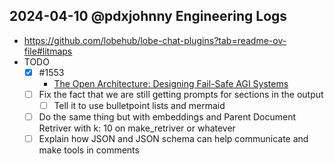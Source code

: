 ## 2024-04-10 @pdxjohnny Engineering Logs

- https://github.com/lobehub/lobe-chat-plugins?tab=readme-ov-file#litmaps
- TODO
  - [x] #1553
    - [The Open Architecture: Designing Fail-Safe AGI Systems](https://github.com/dffml/dffml/blob/4f462048ff604a78eaa9b77cb752ff5ce21ba607/docs/discussions/alice_engineering_comms/0589/reply_0005.md#the-open-architecture-designing-fail-safe-agi-systems)
  - [ ] Fix the fact that we are still getting prompts for sections in the output
    - [ ] Tell it to use bulletpoint lists and mermaid
  - [ ] Do the same thing but with embeddings and Parent Document Retriver with k: 10 on make_retriver or whatever
  - [ ] Explain how JSON and JSON schema can help communicate and make tools in comments